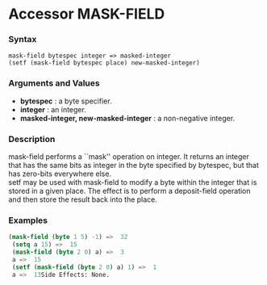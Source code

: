 <!-- Generated on 05/10/2020 by https://github.com/anto2oo/clhs-evolved -->

# Accessor MASK-FIELD

### Syntax
`mask-field bytespec integer => masked-integer`  
`(setf (mask-field bytespec place) new-masked-integer)`  


### Arguments and Values
- **bytespec** : a byte specifier.   
- **integer** : an integer.   
- **masked-integer, new-masked-integer** : a non-negative integer.   


### Description
mask-field performs a ``mask'' operation on integer. It returns an integer that has the same bits as integer in the byte specified by bytespec, but that has zero-bits everywhere else.  
setf may be used with mask-field to modify a byte within the integer that is stored in a given place. The effect is to perform a deposit-field operation and then store the result back into the place.



### Examples
```lisp 
(mask-field (byte 1 5) -1) =>  32
 (setq a 15) =>  15
 (mask-field (byte 2 0) a) =>  3
 a =>  15
 (setf (mask-field (byte 2 0) a) 1) =>  1
 a =>  13Side Effects: None.
```
